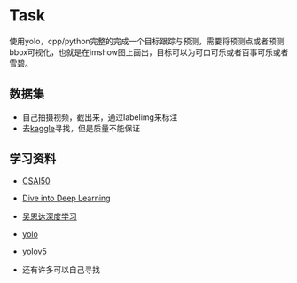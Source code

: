 
# Task
使用yolo，cpp/python完整的完成一个目标跟踪与预测，需要将预测点或者预测bbox可视化，也就是在imshow图上画出，目标可以为可口可乐或者百事可乐或者雪碧。

## 数据集
+ 自己拍摄视频，截出来，通过labelimg来标注
+ 去[kaggle](https://www.kaggle.com/datasets)寻找，但是质量不能保证

## 学习资料
+ [CSAI50](https://www.bilibili.com/video/BV1ua4y1d7oK/?spm_id_from=333.337.search-card.all.click)

+ [Dive into Deep Learning](https://d2l.ai/)

+ [吴恩达深度学习](https://www.bilibili.com/video/BV1ev4y1U7j2/?spm_id_from=333.337.search-card.all.click)
+ [yolo](https://pjreddie.com/darknet/yolo/)
+ [yolov5](https://github.com/ultralytics/yolov5)
+ 还有许多可以自己寻找
